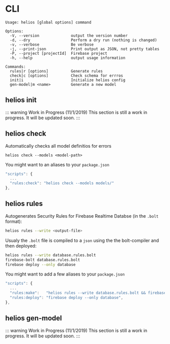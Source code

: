 # CLI

```
Usage: helios [global options] command

Options:
  -V, --version              output the version number
  -d, --dry                  Perform a dry run (nothing is changed)
  -v, --verbose              Be verbose
  -j, --print-json           Print output as JSON, not pretty tables
  -P, --project [projectId]  Firebase project
  -h, --help                 output usage information

Commands:
  rules|r [options]          Generate rules
  check|c [options]          Check schema for errros
  init|i                     Initialize helios config
  gen-model|m <name>         Generate a new model
```

## helios init

::: warning Work in Progress (11/1/2019)
This section is still a work in progress. It will be updated soon.
:::

## helios check

Automatically checks all model definitios for errors

```
helios check --models <model-path>
```

You might want to an aliases to your `package.json`

```js
"scripts": {
  ...
  "rules:check": "helios check --models models/"
},
```

## helios rules

Autogenerates Security Rules for Firebase Realtime Databse (in the `.bolt` format):

```bash
helios rules --write <output-file>
```

Usualy the `.bolt` file is compiled to a `json` using the the bolt-compiler and then deployed:

```bash
helios rules --write database.rules.bolt
firebase-bolt database.rules.bolt
firebase deploy --only database
```

You might want to add a few aliases to your `package.json`
```js
"scripts": {
  ...
  "rules:make":   "helios rules --write database.rules.bolt && firebase-bolt database.rules.bolt"
  "rules:deploy": "firebase deploy --only database",
},
```

## helios gen-model

::: warning Work in Progress (11/1/2019)
This section is still a work in progress. It will be updated soon.
:::